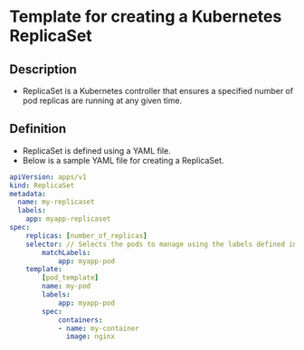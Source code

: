 # Template for creating a Kubernetes ReplicaSet

## Description
- ReplicaSet is a Kubernetes controller that ensures a specified number of pod replicas are running at any given time.

## Definition
- ReplicaSet is defined using a YAML file.
- Below is a sample YAML file for creating a ReplicaSet.

```yaml
apiVersion: apps/v1
kind: ReplicaSet
metadata:
  name: my-replicaset
  labels:
    app: myapp-replicaset
spec:
    replicas: [number_of_replicas]
    selector: // Selects the pods to manage using the labels defined in the template below
        matchLabels:
            app: myapp-pod
    template:
        [pod_template]
        name: my-pod
        labels:
            app: myapp-pod
        spec:
            containers:
            - name: my-container
              image: nginx
```